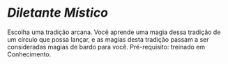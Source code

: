 # *Diletante Místico*

Escolha uma tradição arcana. Você aprende uma magia dessa tradição de um círculo que possa lançar, e as magias desta tradição passam a ser consideradas magias de bardo para você. Pré-requisito: treinado em Conhecimento.